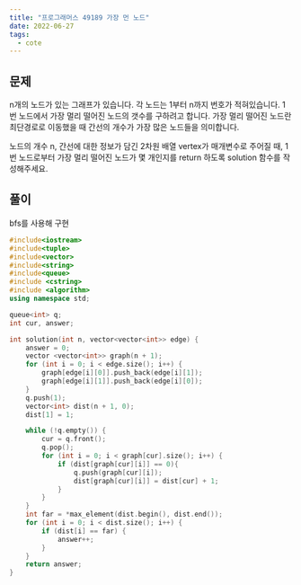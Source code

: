 ```yaml
---
title: "프로그래머스 49189 가장 먼 노드"
date: 2022-06-27
tags:
  - cote
---
```


## 문제

n개의 노드가 있는 그래프가 있습니다. 각 노드는 1부터 n까지 번호가 적혀있습니다. 1번 노드에서 가장 멀리 떨어진 노드의 갯수를 구하려고 합니다. 가장 멀리 떨어진 노드란 최단경로로 이동했을 때 간선의 개수가 가장 많은 노드들을 의미합니다.
<br/>

노드의 개수 n, 간선에 대한 정보가 담긴 2차원 배열 vertex가 매개변수로 주어질 때, 1번 노드로부터 가장 멀리 떨어진 노드가 몇 개인지를 return 하도록 solution 함수를 작성해주세요.
<br/>

## 풀이

bfs를 사용해 구현

```cpp
#include<iostream>
#include<tuple>
#include<vector>
#include<string>
#include<queue>
#include <cstring>
#include <algorithm>
using namespace std;

queue<int> q;
int cur, answer;

int solution(int n, vector<vector<int>> edge) {
	answer = 0;
	vector <vector<int>> graph(n + 1);
	for (int i = 0; i < edge.size(); i++) {
		graph[edge[i][0]].push_back(edge[i][1]);
		graph[edge[i][1]].push_back(edge[i][0]);
	}
	q.push(1);
	vector<int> dist(n + 1, 0);
	dist[1] = 1;

	while (!q.empty()) {
		cur = q.front();
		q.pop();
		for (int i = 0; i < graph[cur].size(); i++) {
			if (dist[graph[cur][i]] == 0){
				q.push(graph[cur][i]);
				dist[graph[cur][i]] = dist[cur] + 1;
			}
		}
	}
	int far = *max_element(dist.begin(), dist.end());
	for (int i = 0; i < dist.size(); i++) {
		if (dist[i] == far) {
			answer++;
		}
	}
	return answer;
}
```
